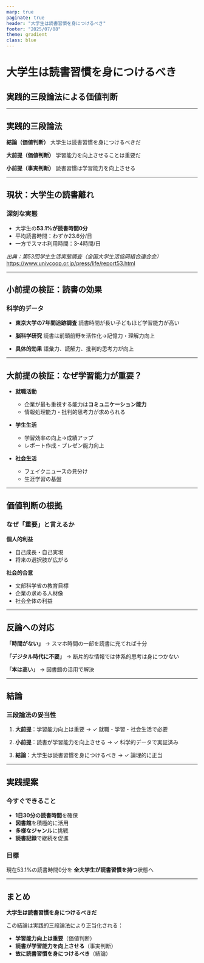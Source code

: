 ```yaml
---
marp: true
paginate: true
header: "大学生は読書習慣を身につけるべき"
footer: "2025/07/08"
theme: gradient
class: blue
---
```


# 大学生は読書習慣を身につけるべき
## 実践的三段論法による価値判断

---

## 実践的三段論法

**結論（価値判断）**
大学生は読書習慣を身につけるべきだ

**大前提（価値判断）**
学習能力を向上させることは重要だ

**小前提（事実判断）**
読書習慣は学習能力を向上させる

---

## 現状：大学生の読書離れ

### 深刻な実態
- 大学生の**53.1%が読書時間0分**
- 平均読書時間：わずか23.6分/日
- 一方でスマホ利用時間：3-4時間/日

*出典：第53回学生生活実態調査（全国大学生活協同組合連合会）*
https://www.univcoop.or.jp/press/life/report53.html

---

## 小前提の検証：読書の効果

### 科学的データ
- **東京大学の7年間追跡調査**
  読書時間が長い子どもほど学習能力が高い

- **脳科学研究**
  読書は前頭前野を活性化→記憶力・理解力向上

- **具体的効果**
  語彙力、読解力、批判的思考力が向上

---

## 大前提の検証：なぜ学習能力が重要？

- **就職活動**
  - 企業が最も重視する能力は**コミュニケーション能力**
  - 情報処理能力・批判的思考力が求められる

- **学生生活**
  - 学習効率の向上→成績アップ
  - レポート作成・プレゼン能力向上

- **社会生活**
  - フェイクニュースの見分け
  - 生涯学習の基盤

---

## 価値判断の根拠

### なぜ「重要」と言えるか

**個人的利益**
- 自己成長・自己実現
- 将来の選択肢が広がる

**社会的合意**
- 文部科学省の教育目標
- 企業の求める人材像
- 社会全体の利益

---

## 反論への対応

**「時間がない」**
→ スマホ時間の一部を読書に充てれば十分

**「デジタル時代に不要」**
→ 断片的な情報では体系的思考は身につかない

**「本は高い」**
→ 図書館の活用で解決

---

## 結論

### 三段論法の妥当性

1. **大前提**：学習能力向上は重要
   → ✓ 就職・学習・社会生活で必要

2. **小前提**：読書が学習能力を向上させる
   → ✓ 科学的データで実証済み

3. **結論**：大学生は読書習慣を身につけるべき
   → ✓ 論理的に正当

---

## 実践提案

### 今すぐできること
- **1日30分の読書時間**を確保
- **図書館**を積極的に活用
- **多様なジャンル**に挑戦
- **読書記録**で継続を促進

### 目標
現在53.1%の読書時間0分を
**全大学生が読書習慣を持つ**状態へ

---

## まとめ

**大学生は読書習慣を身につけるべきだ**

この結論は実践的三段論法により正当化される：

- **学習能力向上は重要**（価値判断）
- **読書が学習能力を向上させる**（事実判断）
- **故に読書習慣を身につけるべき**（結論）